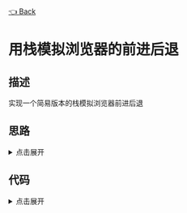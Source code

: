 [👈 Back](https://github.com/luvsunlight/algorithm/tree/master/%E6%A0%88)

# 用栈模拟浏览器的前进后退

## 描述

实现一个简易版本的栈模拟浏览器前进后退

## 思路

<details>
<summary>点击展开</summary>

用两个栈来实现，一个用来存储已经浏览过的网页（浏览器后退就是这个栈进行pop操作），第一个栈pop出来的数据就存储在第二个栈里（浏览器前进就是这个栈进行pop操作）

</details>

## 代码

<details>
<summary>点击展开</summary>

略

</details>

